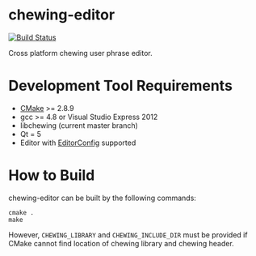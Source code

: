 # chewing-editor
[![Build Status](https://travis-ci.org/chewing/chewing-editor.png?branch=master)](https://travis-ci.org/chewing/chewing-editor)

Cross platform chewing user phrase editor.

# Development Tool Requirements
*   [CMake](http://www.cmake.org/) >= 2.8.9
*   gcc >= 4.8 or Visual Studio Express 2012
*   libchewing (current master branch)
*   Qt = 5
*   Editor with [EditorConfig](http://editorconfig.org/) supported

# How to Build
chewing-editor can be built by the following commands:

    cmake .
    make

However, `CHEWING_LIBRARY` and `CHEWING_INCLUDE_DIR` must be provided if CMake cannot find location of chewing library and chewing header.
